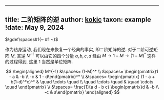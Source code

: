 
---
title: 二阶矩阵的逆
author: [kokic](/kokic.md)
taxon: example
!date: May 9, 2024
---

$\gdef\spaces#1{~ #1 ~}$

作为热身运动, 我们现在来恢复一个经典的事实, 即二阶矩阵的逆. 对于二阶可逆矩阵 $M$, 其逆 $M^{-1}$ 可以由它的四个分量 $a,b,c,d$ 经由 $M \to 1-M \to (1-M)^*$ 这样的过程得到, 这里 $1$ 当然是单位矩阵. 

$$
\begin{aligned}
M^{-1}
&\spaces= (1-M)^* \\
&\spaces= \begin{pmatrix}1 - a & -b \\ -c & 1 - d\end{pmatrix}^* \\
&\spaces= \begin{pmatrix}
  (1 - a + b(1-d)^*c)^* & \quad \cdots \quad \\ 
  \quad \cdots \quad & \quad \cdots \quad
  \end{pmatrix} \\
&\spaces= \frac{1}{a d - b c} \begin{pmatrix}d & -b \\ -c & a\end{pmatrix}
\end{aligned}
$$
